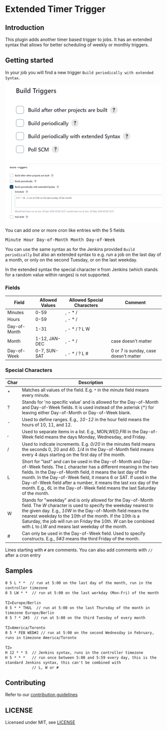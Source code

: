 # Extended Timer Trigger

## Introduction

This plugin adds another timer based trigger to jobs. It has an extended syntax that allows for better scheduling of weekly or monthly triggers. 

## Getting started

In your job you will find a new trigger `Build periodically with extended Syntax`. 

![See](/docs/img.png)<br/>
![Configured](/docs/configured.png)<br/>

You can add one or more cron like entries with the 5 fields
<pre>Minute Hour Day-of-Month Month Day-of-Week</pre>


You can use the same syntax as for the Jenkins provided `Build periodically` but also an extended syntax to e.g. run a job on the last 
day of a month, or only on the second Tuesday, or on the last weekday.

In the extended syntax the special character `H` from Jenkins (which stands for a random value within ranges) is not supported.

### Fields 

| Field        | Allowed Values | Allowed Special Characters | Comment                               |
|--------------|----------------|----------------------------|---------------------------------------|
| Minutes      | 0-59           | , - * /                    |                                       |
| Hours        | 0-59           | , - * /                    |                                       |
| Day-of-Month | 1-31           | , - * / ? L W              |                                       | 
| Month        | 1-12, JAN-DEC  | , - * /                    | case doesn't matter                   | 
| Day-of-Week  | 0-7, SUN-SAT   | , - * / ? L #              | 0 or 7 is sunday, case doesn't matter | 


### Special Characters

| Char | Description                                                                                                                                                                                                                                                                                                                                                                                                                            |
|------|----------------------------------------------------------------------------------------------------------------------------------------------------------------------------------------------------------------------------------------------------------------------------------------------------------------------------------------------------------------------------------------------------------------------------------------|
| *    | Matches all values of the field. E.g. `*` in the minute field means every minute.                                                                                                                                                                                                                                                                                                                                                      |
| ?    | Stands for 'no specific value' and is allowed for the Day-of-Month and Day-of-Week fields. It is used instead of the asterisk (*) for leaving either Day-of-Month or Day-of-Week blank.                                                                                                                                                                                                                                                |
| -    | Used to define ranges. E.g., <em>10-12</em> in the hour field means the hours of 10, 11, and 12.                                                                                                                                                                                                                                                                                                                                       |
| ,    | Used to separate items in a list. E.g., MON,WED,FRI in the Day-of-Week field means the days Monday, Wednesday, and Friday.                                                                                                                                                                                                                                                                                                             |
| /    | Used to indicate increments. E.g. <em>0/20</em> in the minutes field means the seconds 0, 20 and 40. <em>1/4</em> in the Day-of-Month field means every 4 days starting on the first day of the month.                                                                                                                                                                                                                                 |
| L    | Short for "last" and can be used in the Day-of-Month and Day-of-Week fields. The <em>L</em> character has a different meaning in the two fields. In the Day-of-Month field, it means the last day of the month. In the Day-of-Week field, it means 6 or SAT. If used in the Day-of-Week field after a number, it means the last xxx day of the month. E.g., <em>6L</em> in the Day-of-Week field means the last Saturday of the month. |
| W    | Stands for "weekday" and is only allowed for the Day-of-Month field. The <em>W</em> character is used to specify the weekday nearest to the given day. E.g., <em>10W</em> in the Day-of-Month field means the nearest weekday to the 10th of the month. If the 10th is a Saturday, the job will run on Friday the 10th. <em>W</em> can be combined with <em>L</em> to <em>LW</em> and means last weekday of the month.                 |
| #    |  Can only be used in the Day-of-Week field. Used to specify constructs. E.g., <em>5#3</em> means the third Friday of the month.                                                                                                                                                                                                                                                                                                                                                                                                                                      | 


Lines starting with `#` are comments. You can also add comments with `//` after a cron entry
## Samples
```
0 5 L * *  // run at 5:00 on the last day of the month, run in the controller timezone
0 5 LW * *  // run at 5:00 on the last workday (Mon-Fri) of the month

TZ=Europe/Berlin
0 5 * * THUL  // run at 5:00 on the last Thursday of the month in timezone Europe/Berlin
0 5 ? * 2#3  // run at 5:00 on the third Tuesday of every month

TZ=America/Toronto
0 5 * FEB WED#2 // run at 5:00 on the second Wednesday in February, runs in timezone America/Toronto

TZ=
H 12 * * 5  // Jenkins syntax, runs in the controller timezone
H 5 * * *   // run once between 5:00 and 5:59 every day, this is the standard Jenkins syntax, this can't be combined with
            // L, W or #
```

## Contributing

Refer to our [contribution guidelines](https://github.com/jenkinsci/.github/blob/master/CONTRIBUTING.md)

## LICENSE

Licensed under MIT, see [LICENSE](LICENSE.md)

